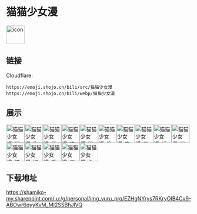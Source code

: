 # 猫猫少女漫
<img src="https://emoji.shojo.cn/bili/src/猫猫少女漫/icon.png" width="50" height="50" alt="icon">

## 链接
Cloudflare:
```
https://emoji.shojo.cn/bili/src/猫猫少女漫
https://emoji.shojo.cn/bili/webp/猫猫少女漫
```
## 展示
<img src="https://emoji.shojo.cn/bili/src/猫猫少女漫/猫猫少女漫-问号.png" width="50" height="50" alt="猫猫少女漫-问号"><img src="https://emoji.shojo.cn/bili/src/猫猫少女漫/猫猫少女漫-生气.png" width="50" height="50" alt="猫猫少女漫-生气"><img src="https://emoji.shojo.cn/bili/src/猫猫少女漫/猫猫少女漫-开心.png" width="50" height="50" alt="猫猫少女漫-开心"><img src="https://emoji.shojo.cn/bili/src/猫猫少女漫/猫猫少女漫-哇塞.png" width="50" height="50" alt="猫猫少女漫-哇塞"><img src="https://emoji.shojo.cn/bili/src/猫猫少女漫/猫猫少女漫-困困.png" width="50" height="50" alt="猫猫少女漫-困困"><img src="https://emoji.shojo.cn/bili/src/猫猫少女漫/猫猫少女漫-偷看.png" width="50" height="50" alt="猫猫少女漫-偷看"><img src="https://emoji.shojo.cn/bili/src/猫猫少女漫/猫猫少女漫-宕机.png" width="50" height="50" alt="猫猫少女漫-宕机"><img src="https://emoji.shojo.cn/bili/src/猫猫少女漫/猫猫少女漫-晕.png" width="50" height="50" alt="猫猫少女漫-晕"><img src="https://emoji.shojo.cn/bili/src/猫猫少女漫/猫猫少女漫-睡啦.png" width="50" height="50" alt="猫猫少女漫-睡啦"><img src="https://emoji.shojo.cn/bili/src/猫猫少女漫/猫猫少女漫-喝茶.png" width="50" height="50" alt="猫猫少女漫-喝茶"><img src="https://emoji.shojo.cn/bili/src/猫猫少女漫/猫猫少女漫-摸头.png" width="50" height="50" alt="猫猫少女漫-摸头"><img src="https://emoji.shojo.cn/bili/src/猫猫少女漫/猫猫少女漫-好棒.png" width="50" height="50" alt="猫猫少女漫-好棒"><img src="https://emoji.shojo.cn/bili/src/猫猫少女漫/猫猫少女漫-爱了.png" width="50" height="50" alt="猫猫少女漫-爱了"><img src="https://emoji.shojo.cn/bili/src/猫猫少女漫/猫猫少女漫-亮了.png" width="50" height="50" alt="猫猫少女漫-亮了"><img src="https://emoji.shojo.cn/bili/src/猫猫少女漫/猫猫少女漫-心碎.png" width="50" height="50" alt="猫猫少女漫-心碎">

## 下载地址

https://shamiko-my.sharepoint.com/:u:/g/personal/img_yuru_pro/EZHgNYrys7RKryOIB4Cv9-ABOwr6qyyKvM_MI2SSBhJlVQ